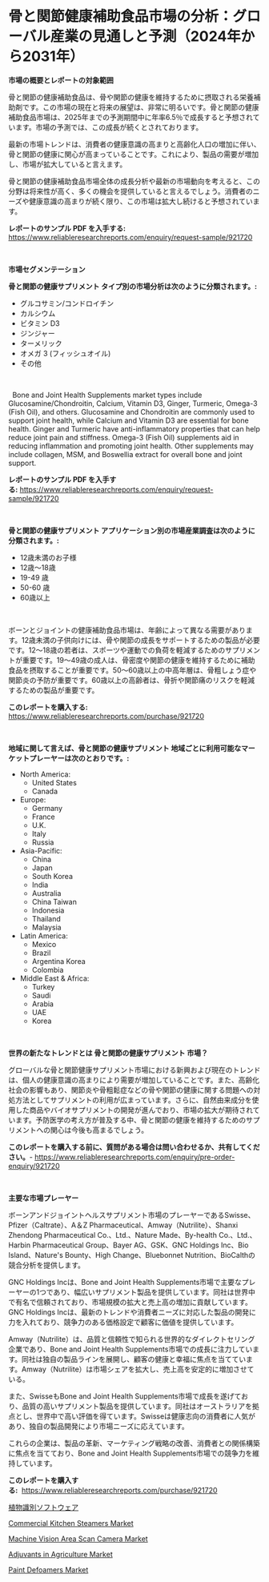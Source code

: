 <p><h1>骨と関節健康補助食品市場の分析：グローバル産業の見通しと予測（2024年から2031年）</h1></p><p><strong>市場の概要とレポートの対象範囲</strong></p>
<p><p>骨と関節の健康補助食品は、骨や関節の健康を維持するために摂取される栄養補助剤です。この市場の現在と将来の展望は、非常に明るいです。骨と関節の健康補助食品市場は、2025年までの予測期間中に年率6.5％で成長すると予想されています。市場の予測では、この成長が続くとされております。</p><p>最新の市場トレンドは、消費者の健康意識の高まりと高齢化人口の増加に伴い、骨と関節の健康に関心が高まっていることです。これにより、製品の需要が増加し、市場が拡大していると言えます。</p><p>骨と関節の健康補助食品市場全体の成長分析や最新の市場動向を考えると、この分野は将来性が高く、多くの機会を提供していると言えるでしょう。消費者のニーズや健康意識の高まりが続く限り、この市場は拡大し続けると予想されています。</p></p>
<p><strong>レポートのサンプル PDF を入手する:</strong> <a href="https://www.reliableresearchreports.com/enquiry/request-sample/921720">https://www.reliableresearchreports.com/enquiry/request-sample/921720</a></p>
<p>&nbsp;</p>
<p><strong>市場セグメンテーション</strong></p>
<p><strong>骨と関節の健康サプリメント タイプ別の市場分析は次のように分類されます。:</strong></p>
<p><ul><li>グルコサミン/コンドロイチン</li><li>カルシウム</li><li>ビタミン D3</li><li>ジンジャー</li><li>ターメリック</li><li>オメガ 3 (フィッシュオイル)</li><li>その他</li></ul></p>
<p>&nbsp;</p>
<p><p>  Bone and Joint Health Supplements market types include Glucosamine/Chondroitin, Calcium, Vitamin D3, Ginger, Turmeric, Omega-3 (Fish Oil), and others. Glucosamine and Chondroitin are commonly used to support joint health, while Calcium and Vitamin D3 are essential for bone health. Ginger and Turmeric have anti-inflammatory properties that can help reduce joint pain and stiffness. Omega-3 (Fish Oil) supplements aid in reducing inflammation and promoting joint health. Other supplements may include collagen, MSM, and Boswellia extract for overall bone and joint support.</p></p>
<p><strong>レポートのサンプル PDF を入手する:</strong>&nbsp;<a href="https://www.reliableresearchreports.com/enquiry/request-sample/921720">https://www.reliableresearchreports.com/enquiry/request-sample/921720</a></p>
<p>&nbsp;</p>
<p><strong> 骨と関節の健康サプリメント アプリケーション別の市場産業調査は次のように分類されます。:</strong></p>
<p><ul><li>12歳未満のお子様</li><li>12歳～18歳</li><li>19-49 歳</li><li>50-60 歳</li><li>60歳以上</li></ul></p>
<p>&nbsp;</p>
<p><p>ボーンとジョイントの健康補助食品市場は、年齢によって異なる需要があります。12歳未満の子供向けには、骨や関節の成長をサポートするための製品が必要です。12〜18歳の若者は、スポーツや運動での負荷を軽減するためのサプリメントが重要です。19〜49歳の成人は、骨密度や関節の健康を維持するために補助食品を摂取することが重要です。50〜60歳以上の中高年層は、骨粗しょう症や関節炎の予防が重要です。60歳以上の高齢者は、骨折や関節痛のリスクを軽減するための製品が重要です。</p></p>
<p><strong>このレポートを購入する:</strong>&nbsp; <a href="https://www.reliableresearchreports.com/purchase/921720">https://www.reliableresearchreports.com/purchase/921720</a></p>
<p>&nbsp;</p>
<p><strong>地域に関して言えば、骨と関節の健康サプリメント 地域ごとに利用可能なマーケットプレーヤーは次のとおりです。:</strong></p>
<p><ul>
    <li>
        North America:
        <ul>
            <li>United States</li>
            <li>Canada</li>
        </ul>
    </li>
    <li>
        Europe:
        <ul>
            <li>Germany</li>
            <li>France</li>
            <li>U.K.</li>
            <li>Italy</li>
            <li>Russia</li>
        </ul>
    </li>
    <li>
        Asia-Pacific:
        <ul>
            <li>China</li>
            <li>Japan</li>
            <li>South Korea</li>
            <li>India</li>
            <li>Australia</li>
            <li>China Taiwan</li>
            <li>Indonesia</li>
            <li>Thailand</li>
            <li>Malaysia</li>
        </ul>
    </li>
    <li>
        Latin America:
        <ul>
            <li>Mexico</li>
            <li>Brazil</li>
            <li>Argentina Korea</li>
            <li>Colombia</li>
        </ul>
    </li>
    <li>
        Middle East & Africa:
        <ul>
            <li>Turkey</li>
            <li>Saudi</li>
            <li>Arabia</li>
            <li>UAE</li>
            <li>Korea</li>
        </ul>
    </li>
    </ul></p>
<p>&nbsp;</p>
<p><strong>世界の新たなトレンドとは 骨と関節の健康サプリメント 市場？</strong></p>
<p><p>グローバルな骨と関節健康サプリメント市場における新興および現在のトレンドは、個人の健康意識の高まりにより需要が増加していることです。また、高齢化社会の影響もあり、関節炎や骨粗鬆症などの骨や関節の健康に関する問題への対処方法としてサプリメントの利用が広まっています。さらに、自然由来成分を使用した商品やバイオサプリメントの開発が進んでおり、市場の拡大が期待されています。予防医学の考え方が普及する中、骨と関節の健康を維持するためのサプリメントへの関心は今後も高まるでしょう。</p></p>
<p><strong>このレポートを購入する前に、質問がある場合は問い合わせるか、共有してください。</strong>- <a href="https://www.reliableresearchreports.com/enquiry/pre-order-enquiry/921720">https://www.reliableresearchreports.com/enquiry/pre-order-enquiry/921720</a></p>
<p>&nbsp;</p>
<p><strong>主要な市場プレーヤー</strong></p>
<p><p>ボーンアンドジョイントヘルスサプリメント市場のプレーヤーであるSwisse、Pfizer（Caltrate）、A＆Z Pharmaceutical、Amway（Nutrilite）、Shanxi Zhendong Pharmaceutical Co.、Ltd.、Nature Made、By-health Co.、Ltd.、Harbin Pharmaceutical Group、Bayer AG、GSK、GNC Holdings Inc、Bio Island、Nature's Bounty、High Change、Bluebonnet Nutrition、BioCalthの競合分析を提供します。 </p><p>GNC Holdings Incは、Bone and Joint Health Supplements市場で主要なプレーヤーの1つであり、幅広いサプリメント製品を提供しています。同社は世界中で有名で信頼されており、市場規模の拡大と売上高の増加に貢献しています。GNC Holdings Incは、最新のトレンドや消費者ニーズに対応した製品の開発に力を入れており、競争力のある価格設定で顧客に価値を提供しています。</p><p>Amway（Nutrilite）は、品質と信頼性で知られる世界的なダイレクトセリング企業であり、Bone and Joint Health Supplements市場での成長に注力しています。同社は独自の製品ラインを展開し、顧客の健康と幸福に焦点を当てています。Amway（Nutrilite）は市場シェアを拡大し、売上高を安定的に増加させている。</p><p>また、SwisseもBone and Joint Health Supplements市場で成長を遂げており、品質の高いサプリメント製品を提供しています。同社はオーストラリアを拠点とし、世界中で高い評価を得ています。Swisseは健康志向の消費者に人気があり、独自の製品開発により市場ニーズに応えています。</p><p>これらの企業は、製品の革新、マーケティング戦略の改善、消費者との関係構築に焦点を当てており、Bone and Joint Health Supplements市場での競争力を維持しています。</p></p>
<p><strong>このレポートを購入する:</strong>&nbsp;&nbsp;<a href="https://www.reliableresearchreports.com/purchase/921720">https://www.reliableresearchreports.com/purchase/921720</a></p>
<p><p><a href="https://github.com/mohamedbakry57/Market-Research-Report-List-2/blob/main/2749806182291.md">植物識別ソフトウェア</a></p><p><a href="https://issuu.com/reportprime-2/docs/commercial-kitchen-steamers-market-size-2030.pptx">Commercial Kitchen Steamers Market</a></p><p><a href="https://issuu.com/reportprime-2/docs/machine-vision-area-scan-camera-market-size-2030.p">Machine Vision Area Scan Camera Market</a></p><p><a href="https://github.com/fiixsa/Market-Research-Report-List-1/blob/main/adjuvants-in-agriculture-market.md">Adjuvants in Agriculture Market</a></p><p><a href="https://github.com/Airanohannonzb68e5pb53oc1/Market-Research-Report-List-1/blob/main/paint-defoamers-market.md">Paint Defoamers Market</a></p></p>